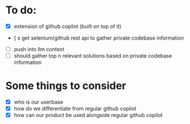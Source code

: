 # To do:
- [x] extension of github copilot (built on top of it)
- [ x get selenium/github rest api to gather private codebase information
- [ ] push into llm context
- [ ] should gather top n relevant solutions based on private codebase information

# Some things to consider
- [x] who is our userbase
- [x] how do we differentiate from regular github copilot
- [x] how can our product be used alongside regular github copilot